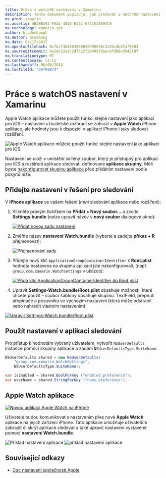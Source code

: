 ```yaml
---
title: Práce s watchOS nastavení v Xamarinu
description: Tento dokument popisuje, jak pracovat s watchOS nastavení v nástroji Xamarin. Popisuje přidání nastavení aplikace sledování řešení pomocí těchto nastavení najdete v Apple Watch aplikace a aplikace na iPhone.
ms.prod: xamarin
ms.assetid: 4B2EB192-F0A2-4010-B141-0431520594C0
ms.technology: xamarin-ios
author: bradumbaugh
ms.author: brumbaug
ms.date: 03/17/2017
ms.openlocfilehash: 6cfbcf3b4383588819490838c2a54cdb4faf9403
ms.sourcegitcommit: ea1dc12a3c2d7322f234997daacbfdb6ad542507
ms.translationtype: MT
ms.contentlocale: cs-CZ
ms.lasthandoff: 06/05/2018
ms.locfileid: "34790874"
---
```

# <a name="working-with-watchos-settings-in-xamarin"></a>Práce s watchOS nastavení v Xamarinu

Apple Watch aplikace můžete použít funkci stejné nastavení jako aplikací pro iOS – nastavení uživatelské rozhraní se zobrazí v **Apple Watch** iPhone aplikace, ale hodnoty jsou k dispozici v aplikaci iPhone i taky sledovat rozšíření.

![](settings-images/intro.png "Apple Watch aplikace můžete použít funkci stejné nastavení jako aplikací pro iOS")

Nastavení se uloží v umístění sdílený soubor, který je přístupný pro aplikaci pro iOS a rozšíření aplikace sledovat, definované **aplikace skupiny**. Měli byste [nakonfigurovat skupinu aplikace](~/ios/watchos/app-fundamentals/app-groups.md) před přidáním nastavení podle pokynů níže.

## <a name="add-settings-in-a-watch-solution"></a>Přidejte nastavení v řešení pro sledování

V **iPhone aplikace** ve vašem řešení (*není* sledování aplikace nebo rozšíření):

1. Klikněte pravým tlačítkem na **Přidat > Nový soubor...**  a zvolte **Settings.bundle** (nelze upravit název v **nový soubor** dialogové okno):

   [![](settings-images/settings-add-sml.png "Přidat novou sadu nastavení")](settings-images/settings-add.png#lightbox)

2. Změňte název **nastavení Watch.bundle** (vyberte a zadejte **příkaz + R** přejmenovat):

   ![](settings-images/settings-rename.png "Přejmenování sady")

3. Přidejte nový klíč `ApplicationGroupContainerIdentifier` k **Root.plist** hodnota nastavena na skupinu aplikací jste nakonfigurovali, (např. `group.com.xamarin.WatchSettings` v ukázce):

   [ ![](settings-images/settings-appgroup-sml.png "Přidá klíč ApplicationGroupContainerIdentifier do Root.plist")](settings-images/settings-appgroup.png#lightbox)

4. Upravit **Settings-Watch.bundle/Root.plist** obsahuje možnosti, které chcete použít – soubor šablony obsahuje skupinu.
  TextField, přepnutí přepínače a posuvníku ve výchozím nastavení (která může odstranit nebo nahradit vlastním nastavením):

  [![](settings-images/rootplist-sml.png "Upravit Settings-Watch.bundle/Root.plist")](settings-images/rootplist.png#lightbox)


## <a name="use-settings-in-the-watch-app"></a>Použít nastavení v aplikaci sledování

Pro přístup k hodnotám vybraný uživatelem, vytvořit `NSUserDefaults` instance pomocí skupiny aplikace a zadání `NSUserDefaultsType.SuiteName`:

```csharp
NSUserDefaults shared = new NSUserDefaults(
    "group.com.xamarin.WatchSettings",
    NSUserDefaultsType.SuiteName);

var isEnabled = shared.BoolForKey ("enabled_preference");
var userName = shared.StringForKey ("name_preference");
```

## <a name="apple-watch-app"></a>Apple Watch aplikace

[![](settings-images/settings-app-sml.png "Novou aplikaci Apple Watch na iPhone")](settings-images/settings-app.png#lightbox)

Uživatelé budou komunikovat s nastavením přes nové **Apple Watch** aplikace na jejich zařízení iPhone. Tato aplikace umožňuje uživatelům zobrazit či skrýt aplikace sledovat a také upravit nastavení vystavené pomocí **nastavení Watch.bundle**.

![](settings-images/applewatch-1.png "Příklad nastavení aplikace") ![](settings-images/applewatch-2.png "příklad nastavení aplikace")



## <a name="related-links"></a>Související odkazy

- [Doc nastavení společnosti Apple](https://developer.apple.com/library/prerelease/ios/documentation/General/Conceptual/WatchKitProgrammingGuide/Settings.html#//apple_ref/doc/uid/TP40014969-CH22-SW1)
